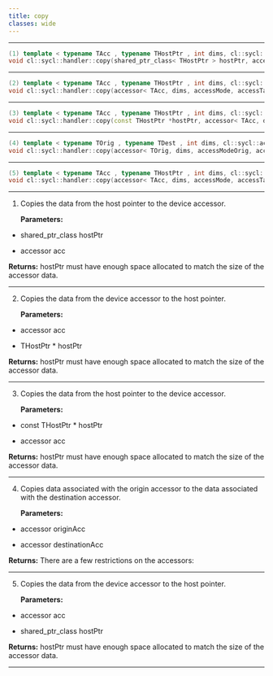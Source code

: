 ```yaml
---
title: copy
classes: wide
---
```



---

```cpp
(1) template < typename TAcc , typename THostPtr , int dims, cl::sycl::access::mode accessMode, cl::sycl::access::target accessTarget, access::placeholder isPlaceholder, COMPUTECPP_ENABLE_IF( TAcc,(detail::can_copy_types< THostPtr, TAcc >::value && detail::is_write_mode< accessMode >::value))  >
void cl::sycl::handler::copy(shared_ptr_class< THostPtr > hostPtr, accessor< TAcc, dims, accessMode, accessTarget, isPlaceholder > acc)
```

---

```cpp
(2) template < typename TAcc , typename THostPtr , int dims, cl::sycl::access::mode accessMode, cl::sycl::access::target accessTarget, access::placeholder isPlaceholder, COMPUTECPP_ENABLE_IF( TAcc,(detail::can_copy_types< TAcc, THostPtr >::value && detail::is_read_mode< accessMode >::value))  >
void cl::sycl::handler::copy(accessor< TAcc, dims, accessMode, accessTarget, isPlaceholder > acc, THostPtr *hostPtr)
```

---

```cpp
(3) template < typename TAcc , typename THostPtr , int dims, cl::sycl::access::mode accessMode, cl::sycl::access::target accessTarget, access::placeholder isPlaceholder, COMPUTECPP_ENABLE_IF( TAcc,(detail::can_copy_types< THostPtr, TAcc >::value && detail::is_write_mode< accessMode >::value))  >
void cl::sycl::handler::copy(const THostPtr *hostPtr, accessor< TAcc, dims, accessMode, accessTarget, isPlaceholder > acc)
```

---

```cpp
(4) template < typename TOrig , typename TDest , int dims, cl::sycl::access::mode accessModeOrig, cl::sycl::access::mode accessModeDest, cl::sycl::access::target accessTargetOrig, cl::sycl::access::target accessTargetDest, access::placeholder isPlaceholderOrig, access::placeholder isPlaceholderDest, COMPUTECPP_ENABLE_IF( TOrig,((detail::can_copy_types< TOrig, TDest >::value) &&(detail::is_read_mode< accessModeOrig >::value) &&(detail::is_write_mode< accessModeDest >::value)))  >
void cl::sycl::handler::copy(accessor< TOrig, dims, accessModeOrig, accessTargetOrig, isPlaceholderOrig > originAcc, accessor< TDest, dims, accessModeDest, accessTargetDest, isPlaceholderDest > destinationAcc)
```

---

```cpp
(5) template < typename TAcc , typename THostPtr , int dims, cl::sycl::access::mode accessMode, cl::sycl::access::target accessTarget, access::placeholder isPlaceholder, COMPUTECPP_ENABLE_IF( TAcc,(detail::can_copy_types< TAcc, THostPtr >::value && detail::is_read_mode< accessMode >::value))  >
void cl::sycl::handler::copy(accessor< TAcc, dims, accessMode, accessTarget, isPlaceholder > acc, shared_ptr_class< THostPtr > hostPtr)
```

---

1. Copies the data from the host pointer to the device accessor. 

   **Parameters:**

  * shared_ptr_class hostPtr

   

  * accessor acc

   

   **Returns:** hostPtr must have enough space allocated to match the size of the accessor data.

---

2. Copies the data from the device accessor to the host pointer. 

   **Parameters:**

  * accessor acc

   

  * THostPtr * hostPtr

   

   **Returns:** hostPtr must have enough space allocated to match the size of the accessor data.

---

3. Copies the data from the host pointer to the device accessor. 

   **Parameters:**

  * const THostPtr * hostPtr

   

  * accessor acc

   

   **Returns:** hostPtr must have enough space allocated to match the size of the accessor data.

---

4. Copies data associated with the origin accessor to the data associated with the destination accessor. 

   **Parameters:**

  * accessor originAcc

   

  * accessor destinationAcc

   

   **Returns:** There are a few restrictions on the accessors:

---

5. Copies the data from the device accessor to the host pointer. 

   **Parameters:**

  * accessor acc

   

  * shared_ptr_class hostPtr

   

   **Returns:** hostPtr must have enough space allocated to match the size of the accessor data.

---


